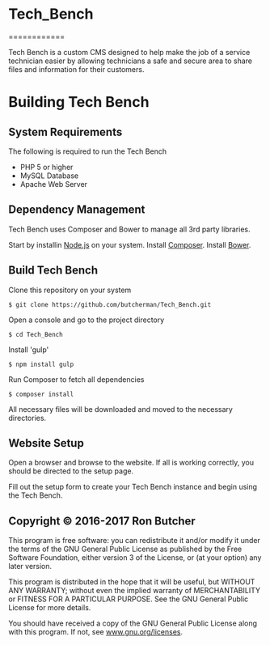 # Tech_Bench
============

Tech Bench is a custom CMS designed to help make the job of a service technician easier by allowing
technicians a safe and secure area to share files and information for their customers.


Building Tech Bench
===================

System Requirements
-------------------
The following is required to run the Tech Bench
* PHP 5 or higher
* MySQL Database
* Apache Web Server

Dependency Management
---------------------
Tech Bench uses Composer and Bower to manage all 3rd party libraries.

Start by installin [Node.js](https://nodejs.org/en/) on your system.
Install [Composer](https://getcomposer.org/).
Install [Bower](https://bower.io/).

Build Tech Bench
----------------
Clone this repository on your system
```
$ git clone https://github.com/butcherman/Tech_Bench.git
```
Open a console and go to the project directory
```
$ cd Tech_Bench
```
Install 'gulp'
```
$ npm install gulp
```
Run Composer to fetch all dependencies
```
$ composer install
```
All necessary files will be downloaded and moved to the necessary directories.

Website Setup
-------------
Open a browser and browse to the website.  If all is working correctly, you should be directed to the
setup page.

Fill out the setup form to create your Tech Bench instance and begin using the Tech Bench.



Copyright © 2016-2017 Ron Butcher
---------------------------------

This program is free software:  you can redistribute it and/or modify it under the terms of the GNU 
General Public License as published by the Free Software Foundation, either version 3 of the License, 
or (at your option) any later version.

This program is distributed in the hope that it will be useful, but WITHOUT ANY WARRANTY; without even 
the implied warranty of MERCHANTABILITY or FITNESS FOR A PARTICULAR PURPOSE.  See the GNU General Public
License for more details.

You should have received a copy of the GNU General Public License along with this program.  If not, see
www.gnu.org/licenses.
